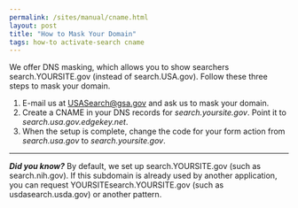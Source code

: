 ```yaml
---
permalink: /sites/manual/cname.html
layout: post
title: "How to Mask Your Domain"
tags: how-to activate-search cname 
---
```


We offer DNS masking, which allows you to show searchers search.YOURSITE.gov (instead of search.USA.gov). Follow these three steps to mask your domain.

1. E-mail us at <USASearch@gsa.gov> and ask us to mask your domain.
2. Create a CNAME in your DNS records for *search.yoursite.gov*. Point it to *search.usa.gov.edgekey.net*.
3. When the setup is complete, change the code for your form action from *search.usa.gov* to *search.yoursite.gov*.

---

***Did you know?*** By default, we set up search.YOURSITE.gov (such as search.nih.gov). If this subdomain is already used by another application, you can request YOURSITEsearch.YOURSITE.gov (such as usdasearch.usda.gov) or another pattern.